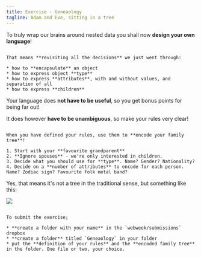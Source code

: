 ```yaml
---
title: Exercise - Geneaology
tagline: Adam and Eve, sitting in a tree
---
```


To truly wrap our brains around nested data you shall now **design your own language**!

~~~

That means **revisiting all the decisions** we just went through:

* how to **encapsulate** an object
* how to express object **type**
* how to express **attributes**, with and without values, and separation of all
* how to express **children**

~~~

Your language does **not have to be useful**, so you get bonus points for being far out!

It does however **have to be unambiguous**, so make your rules very clear!

~~~

When you have defined your rules, use them to **encode your family tree**!

1. Start with your **favourite grandparent**
2. **Ignore spouses** - we're only interested in children.
3. Decide what you should use for **type**. Name? Gender? Nationality?
4. Decide on a **number of attributes** to encode for each person. Name? Zodiac sign? Favourite folk metal band?

~~~

Yes, that means it's not a tree in the traditional sense, but something like this:

![](resources/diagrams/tree.svg)

~~~

To submit the exercise;

* **create a folder with your name** in the `webweek/submissions` dropbox
* **create a folder** titled `Geneaology` in your folder
* put the **definition of your rules** and the **encoded family tree** in the folder. One file or two, your choice.



